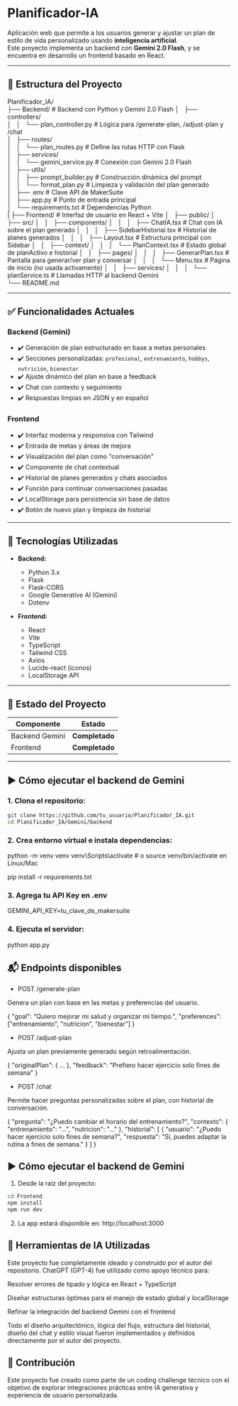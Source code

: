 # Planificador-IA

Aplicación web que permite a los usuarios generar y ajustar un plan de estilo de vida personalizado usando **inteligencia artificial**.  
Este proyecto implementa un backend con **Gemini 2.0 Flash**, y se encuentra en desarrollo un frontend basado en React.

---

## 📁 Estructura del Proyecto

Planificador_IA/  
├── Backend/ # Backend con Python y Gemini 2.0 Flash
│   ├── controllers/  
│   │   └── plan_controller.py        # Lógica para /generate-plan, /adjust-plan y /chat  
│   ├── routes/  
│   │   └── plan_routes.py            # Define las rutas HTTP con Flask  
│   ├── services/  
│   │   └── gemini_service.py         # Conexión con Gemini 2.0 Flash  
│   ├── utils/  
│   │   ├── prompt_builder.py         # Construcción dinámica del prompt  
│   │   └── format_plan.py            # Limpieza y validación del plan generado  
│   ├── .env                          # Clave API de MakerSuite  
│   ├── app.py                        # Punto de entrada principal  
│   └── requirements.txt              # Dependencias Python  
|
├── Frontend/ # Interfaz de usuario en React + Vite
│   ├── public/
│   ├── src/
│   │   ├── components/
│   │   │   ├── ChatIA.tsx            # Chat con IA sobre el plan generado
│   │   │   ├── SidebarHistorial.tsx  # Historial de planes generados
│   │   │   ├── Layout.tsx            # Estructura principal con Sidebar
│   │   ├── context/
│   │   │   └── PlanContext.tsx       # Estado global de planActivo e historial
│   │   ├── pages/
│   │   │   ├── GenerarPlan.tsx       # Pantalla para generar/ver plan y conversar
│   │   │   └── Menu.tsx              # Página de inicio (no usada activamente)
│   │   ├── services/
│   │   │   └── planService.ts        # Llamadas HTTP al backend Gemini                            
└── README.md  

---

## ✅ Funcionalidades Actuales

### Backend (Gemini)
- ✔️ Generación de plan estructurado en base a metas personales
- ✔️ Secciones personalizadas: `profesional`, `entrenamiento`, `hobbys`, `nutrición`, `bienestar`
- ✔️ Ajuste dinámico del plan en base a feedback
- ✔️ Chat con contexto y seguimiento
- ✔️ Respuestas limpias en JSON y en español

### Frontend
- ✔️ Interfaz moderna y responsiva con Tailwind
- ✔️ Entrada de metas y áreas de mejora
- ✔️ Visualización del plan como "conversación"
- ✔️ Componente de chat contextual
- ✔️ Historial de planes generados y chats asociados
- ✔️ Función para continuar conversaciones pasadas
- ✔️ LocalStorage para persistencia sin base de datos
- ✔️ Botón de nuevo plan y limpieza de historial

---

## 🔧 Tecnologías Utilizadas

- **Backend:**
  - Python 3.x
  - Flask
  - Flask-CORS
  - Google Generative AI (Gemini)
  - Dotenv

- **Frontend:**
  - React
  - Vite
  - TypeScript
  - Tailwind CSS
  - Axios
  - Lucide-react (íconos)
  - LocalStorage API

---

## 🚧 Estado del Proyecto

| Componente        | Estado          |
|-------------------|-----------------|
| Backend Gemini    | **Completado**  |
| Frontend          | **Completado**  |

---

## ▶️ Cómo ejecutar el backend de Gemini

### 1. Clona el repositorio:

```bash
git clone https://github.com/tu_usuario/Planificador_IA.git
cd Planificador_IA/Gemini/backend
```

### 2. Crea entorno virtual e instala dependencias:
python -m venv venv
venv\Scripts\activate  # o source venv/bin/activate en Linux/Mac

pip install -r requirements.txt

### 3. Agrega tu API Key en .env
GEMINI_API_KEY=tu_clave_de_makersuite

### 4. Ejecuta el servidor:
python app.py


## 📬 Endpoints disponibles
- POST /generate-plan

Genera un plan con base en las metas y preferencias del usuario.

{
  "goal": "Quiero mejorar mi salud y organizar mi tiempo.",
  "preferences": ["entrenamiento", "nutricion", "bienestar"]
}

- POST /adjust-plan

Ajusta un plan previamente generado según retroalimentación.

{
  "originalPlan": { ... },
  "feedback": "Prefiero hacer ejercicio solo fines de semana"
}

- POST /chat

Permite hacer preguntas personalizadas sobre el plan, con historial de conversación.

{
  "pregunta": "¿Puedo cambiar el horario del entrenamiento?",
  "contexto": { "entrenamiento": "...", "nutricion": "..." },
  "historial": [
    {
      "usuario": "¿Puedo hacer ejercicio solo fines de semana?",
      "respuesta": "Sí, puedes adaptar la rutina a fines de semana."
    }
  ]
}

## ▶️ Cómo ejecutar el backend de Gemini

1. Desde la raíz del proyecto:
```bash
cd Frontend
npm install
npm run dev
```
2. La app estará disponible en: http://localhost:3000

## 🤖 Herramientas de IA Utilizadas
Este proyecto fue completamente ideado y construido por el autor del repositorio.
ChatGPT (GPT-4) fue utilizado como apoyo técnico para:

Resolver errores de tipado y lógica en React + TypeScript

Diseñar estructuras óptimas para el manejo de estado global y localStorage

Refinar la integración del backend Gemini con el frontend

Todo el diseño arquitectónico, lógica del flujo, estructura del historial, diseño del chat y estilo visual fueron implementados y definidos directamente por el autor del proyecto.

## 📌 Contribución
Este proyecto fue creado como parte de un coding challenge técnico con el objetivo de explorar integraciones prácticas entre IA generativa y experiencia de usuario personalizada.



